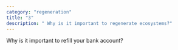```yaml
---
category: "regeneration"
title: "3"
description: " Why is it important to regenerate ecosystems?"
---
```

Why is it important to refill your bank account?
